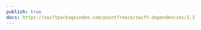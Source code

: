 ```yaml
---
publish: true
docs: https://swiftpackageindex.com/pointfreeco/swift-dependencies/1.3.0/documentation/dependenciesmacros/dependencyclient()
---
```

